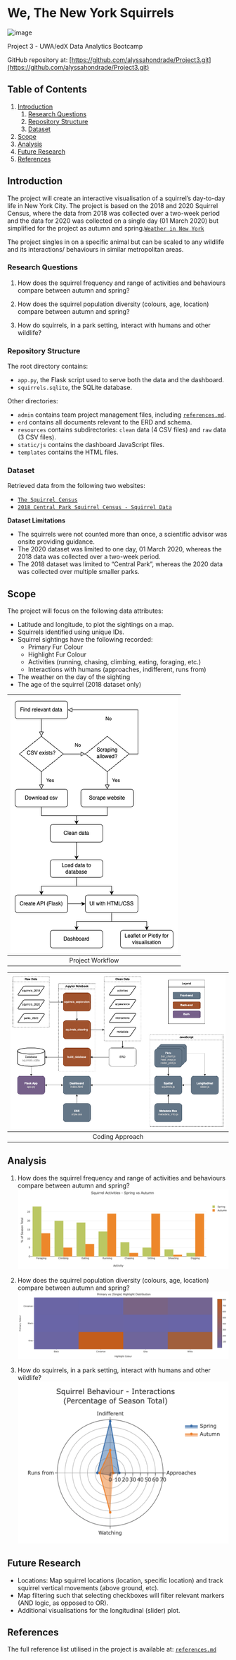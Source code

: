 # We, The New York Squirrels
![image](https://github.com/alyssahondrade/Project3/assets/138610916/f0185984-d1bb-473f-b932-c6cb5d841353)

Project 3 - UWA/edX Data Analytics Bootcamp

GitHub repository at: [https://github.com/alyssahondrade/Project3.git](https://github.com/alyssahondrade/Project3.git)

## Table of Contents
1. [Introduction](https://github.com/alyssahondrade/Project3#introduction)
    1. [Research Questions](https://github.com/alyssahondrade/Project3#research-questions)
    2. [Repository Structure](https://github.com/alyssahondrade/Project3#repository-structure)
    3. [Dataset](https://github.com/alyssahondrade/Project3#dataset)
2. [Scope](https://github.com/alyssahondrade/Project3#scope)
3. [Analysis](https://github.com/alyssahondrade/Project3/tree/main#analysis)
4. [Future Research](https://github.com/alyssahondrade/Project3#future-research)
5. [References](https://github.com/alyssahondrade/Project3#references)


## Introduction
The project will create an interactive visualisation of a squirrel’s day-to-day life in New York City. The project is based on the 2018 and 2020 Squirrel Census, where the data from 2018 was collected over a two-week period and the data for 2020 was collected on a single day (01 March 2020) but simplified for the project as autumn and spring.[`Weather in New York`](https://www.newyork.com.au/travel-season-new-york/)

The project singles in on a specific animal but can be scaled to any wildlife and its interactions/ behaviours in similar metropolitan areas.

### Research Questions
1. How does the squirrel frequency and range of activities and behaviours compare between autumn and spring?

2. How does the squirrel population diversity (colours, age, location) compare between autumn and spring?

3. How do squirrels, in a park setting, interact with humans and other wildlife?


### Repository Structure
The root directory contains:
- `app.py`, the Flask script used to serve both the data and the dashboard.
- `squirrels.sqlite`, the SQLite database.

Other directories:
- `admin` contains team project management files, including [`references.md`](https://github.com/alyssahondrade/Project3/blob/main/admin/references.md).
- `erd` contains all documents relevant to the ERD and schema.
- `resources` contains subdirectories: `clean` data (4 CSV files) and `raw` data (3 CSV files).
- `static/js` contains the dashboard JavaScript files.
- `templates` contains the HTML files.

### Dataset
Retrieved data from the following two websites:
- [`The Squirrel Census`](https://www.thesquirrelcensus.com/data)
- [`2018 Central Park Squirrel Census - Squirrel Data`](https://data.cityofnewyork.us/Environment/2018-Central-Park-Squirrel-Census-Squirrel-Data/vfnx-vebw)

__Dataset Limitations__
- The squirrels were not counted more than once, a scientific advisor was onsite providing guidance.
- The 2020 dataset was limited to one day, 01 March 2020, whereas the 2018 data was collected over a two-week period.
- The 2018 dataset was limited to “Central Park”, whereas the 2020 data was collected over multiple smaller parks.

## Scope
The project will focus on the following data attributes:
- Latitude and longitude, to plot the sightings on a map.
- Squirrels identified using unique IDs.
- Squirrel sightings have the following recorded:
    - Primary Fur Colour
    - Highlight Fur Colour
    - Activities (running, chasing, climbing, eating, foraging, etc.)
    - Interactions with humans (approaches, indifferent, runs from)
- The weather on the day of the sighting
- The age of the squirrel (2018 dataset only)

|![project_workflow](https://github.com/alyssahondrade/Project3/blob/main/images/project_workflow.png)|
|:---:|
|Project Workflow|

|![coding_approach](https://github.com/alyssahondrade/Project3/blob/main/images/coding_approach.png)|
|:---:|
|Coding Approach|

## Analysis
1. How does the squirrel frequency and range of activities and behaviours compare between autumn and spring?
![squirrel_activities](https://github.com/alyssahondrade/Project3/blob/main/images/squirrel_activities_bar_chart.png)

2. How does the squirrel population diversity (colours, age, location) compare between autumn and spring?
![squirrel_appearance](https://github.com/alyssahondrade/Project3/blob/main/images/squirrel_appearance_heat_map.png)

3. How do squirrels, in a park setting, interact with humans and other wildlife?
![squirrel_interactions](https://github.com/alyssahondrade/Project3/blob/main/images/squirrel_interactions_radar_plot.png)

## Future Research
- Locations: Map squirrel locations (location, specific location) and track squirrel vertical movements (above ground, etc).
- Map filtering such that selecting checkboxes will filter relevant markers (AND logic, as opposed to OR).
- Additional visualisations for the longitudinal (slider) plot.

## References
The full reference list utilised in the project is available at: [`references.md`](https://github.com/alyssahondrade/Project3/blob/main/admin/references.md)
